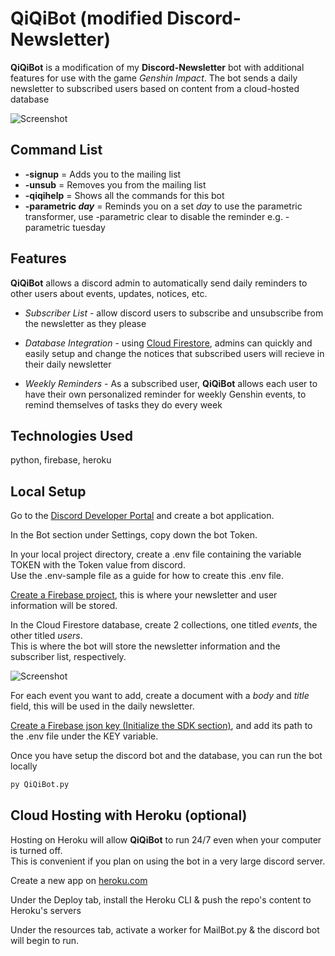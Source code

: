 **QiQiBot (modified Discord-Newsletter)**
====
**QiQiBot** is a modification of my **Discord-Newsletter** bot with additional features for use with the game *Genshin Impact*. The bot sends a daily newsletter to subscribed users
based on content from a cloud-hosted database

![Screenshot](https://user-images.githubusercontent.com/33171566/129284641-35935328-7460-4c2e-9864-672db4bdbc41.png)

## Command List

* **-signup** = Adds you to the mailing list
* **-unsub** = Removes you from the mailing list
* **-qiqihelp** = Shows all the commands for this bot
* **-parametric *day*** = Reminds you on a set *day* to use the parametric transformer, use -parametric clear to disable the reminder e.g. -parametric tuesday

## Features

**QiQiBot** allows a discord admin to automatically send daily reminders to other users
about events, updates, notices, etc.

* *Subscriber List* - allow discord users to subscribe and unsubscribe from the newsletter as they please

* *Database Integration* - using [Cloud Firestore](https://firebase.google.com/docs/firestore), admins
can quickly and easily setup and change the notices that subscribed users will recieve in their daily
newsletter

* *Weekly Reminders* - As a subscribed user, **QiQiBot** allows each user to 
have their own personalized reminder for weekly Genshin events, to remind themselves of tasks they do every week

## Technologies Used
python, firebase, heroku  

## Local Setup
Go to the [Discord Developer Portal](https://discord.com/developers/applications) and create a bot application. 

In the Bot section under Settings, copy down the bot Token.

In your local project directory, create a .env file containing the variable TOKEN with the Token value from discord. <br />
Use the .env-sample file as a guide for how to create this .env file.

[Create a Firebase project](https://console.firebase.google.com/), this is where your newsletter and user information will be stored.

In the Cloud Firestore database, create 2 collections, one titled *events*, the other titled *users*. <br /> This is where the bot
will store the newsletter information and the subscriber list, respectively.

![Screenshot](https://user-images.githubusercontent.com/33171566/126245375-f05a451d-1446-4b01-8d5a-9608a2adebaa.PNG)

For each event you want to add, create a document with a *body* and *title* field, this will be used in the daily newsletter.

[Create a Firebase json key (Initialize the SDK section)](https://firebase.google.com/docs/admin/setup#initialize-sdk), and add its path to the .env file under the KEY variable.

Once you have setup the discord bot and the database, you can run the bot locally
```bash
py QiQiBot.py
```

## Cloud Hosting with Heroku (optional)
Hosting on Heroku will allow **QiQiBot** to run 24/7 even when your computer is turned off. <br />
This is convenient if you plan on using the bot in a very large discord server.

Create a new app on [heroku.com](https://id.heroku.com/login)

Under the Deploy tab, install the Heroku CLI & push the repo's content to Heroku's servers

Under the resources tab, activate a worker for MailBot.py & the discord bot will begin to run.
